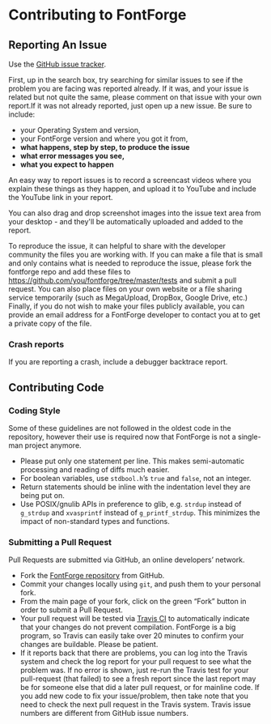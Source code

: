 Contributing to FontForge
=========================

Reporting An Issue
---------------

Use the [GitHub issue tracker](https://github.com/fontforge/fontforge/issues).

First, up in the search box, try searching for similar issues to see if the problem you are facing was reported already. If it was, and your issue is related but not quite the same, please comment on that issue with your own report.If it was not already reported, just open up a new issue. Be sure to include:

* your Operating System and version, 
* your FontForge version and where you got it from, 
* **what happens, step by step, to produce the issue** 
* **what error messages you see,**
* **what you expect to happen**

An easy way to report issues is to record a screencast videos where you explain these things as they happen, and upload it to YouTube and include the YouTube link in your report. 

You can also drag and drop screenshot images into the issue text area from your desktop - and they'll be automatically uploaded and added to the report.

To reproduce the issue, it can helpful to share with the developer community the files you are working with. If you can make a file that is small and only contains what is needed to reproduce the issue, please fork the fontforge repo and add these files to <https://github.com/you/fontforge/tree/master/tests> and submit a pull request. You can also place files on your own website or a file sharing service temporarily (such as MegaUpload, DropBox, Google Drive, etc.) Finally, if you do not wish to make your files publicly available, you can provide an email address for a FontForge developer to contact you at to get a private copy of the file.

### Crash reports

If you are reporting a crash, include a debugger backtrace report.

Contributing Code
------------------------

### Coding Style

Some of these guidelines are not followed in the oldest code in the repository, however their use
is required now that FontForge is not a single-man project anymore.

- Please put only one statement per line. This makes semi-automatic processing and reading of diffs
  much easier.
- For boolean variables, use `stdbool.h`’s `true` and `false`, not an integer.
- Return statements should be inline with the indentation level they are being put on.
- Use POSIX/gnulib APIs in preference to glib, e.g. `strdup` instead of `g_strdup` and `xvasprintf`
  instead of `g_printf_strdup`. This minimizes the impact of non-standard types and functions.

### Submitting a Pull Request

Pull Requests are submitted via GitHub, an online developers’ network.

- Fork the [FontForge repository](https://github.com/fontforge/fontforge) from GitHub.
- Commit your changes locally using `git`, and push them to your personal fork.
- From the main page of your fork, click on the green “Fork” button in order to submit a Pull
  Request.
- Your pull request will be tested via [Travis CI](https://travis-ci.org/) to automatically indicate that your changes do not prevent compilation. FontForge is a big program, so Travis can easily take over 20 minutes to confirm your changes are buildable. Please be patient. 
- If it reports back that there are problems, you can log into the Travis system and check the log report for your pull request to see what the problem was. If no error is shown, just re-run the Travis test for your pull-request (that failed) to see a fresh report since the last report may be for someone else that did a later pull request, or for mainline code. If you add new code to fix your issue/problem, then take note that you need to check the next pull request in the Travis system. Travis issue numbers are different from GitHub issue numbers.
